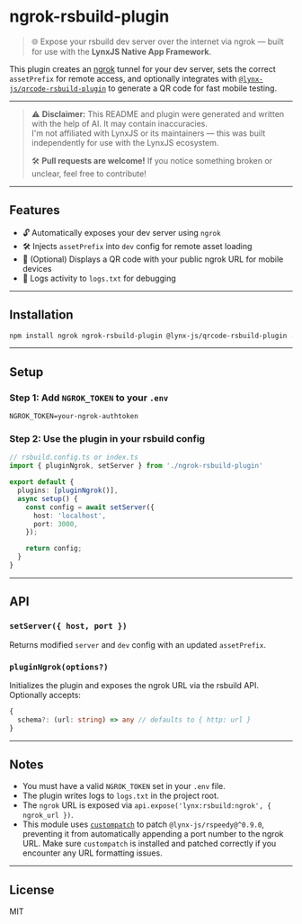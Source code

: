 # ngrok-rsbuild-plugin

> 🌐 Expose your rsbuild dev server over the internet via ngrok — built for use with the **LynxJS Native App Framework**.

This plugin creates an [ngrok](https://ngrok.com/) tunnel for your dev server, sets the correct `assetPrefix` for remote access, and optionally integrates with [`@lynx-js/qrcode-rsbuild-plugin`](https://www.npmjs.com/package/@lynx-js/qrcode-rsbuild-plugin) to generate a QR code for fast mobile testing.

---

> ⚠️ **Disclaimer:** This README and plugin were generated and written with the help of AI. It may contain inaccuracies.  
> I'm not affiliated with LynxJS or its maintainers — this was built independently for use with the LynxJS ecosystem.  
>  
> 🛠️ **Pull requests are welcome!** If you notice something broken or unclear, feel free to contribute!

---

## Features

- 🔓 Automatically exposes your dev server using `ngrok`
- 🛠 Injects `assetPrefix` into `dev` config for remote asset loading
- 📱 (Optional) Displays a QR code with your public ngrok URL for mobile devices
- 📄 Logs activity to `logs.txt` for debugging

---

## Installation

```bash
npm install ngrok ngrok-rsbuild-plugin @lynx-js/qrcode-rsbuild-plugin --save-dev
```

---

## Setup

### Step 1: Add `NGROK_TOKEN` to your `.env`

```env
NGROK_TOKEN=your-ngrok-authtoken
```

### Step 2: Use the plugin in your rsbuild config

```ts
// rsbuild.config.ts or index.ts
import { pluginNgrok, setServer } from './ngrok-rsbuild-plugin'

export default {
  plugins: [pluginNgrok()],
  async setup() {
    const config = await setServer({
      host: 'localhost',
      port: 3000,
    });

    return config;
  }
}
```

---

## API

### `setServer({ host, port })`

Returns modified `server` and `dev` config with an updated `assetPrefix`.

### `pluginNgrok(options?)`

Initializes the plugin and exposes the ngrok URL via the rsbuild API. Optionally accepts:

```ts
{
  schema?: (url: string) => any // defaults to { http: url }
}
```

---

## Notes

- You must have a valid `NGROK_TOKEN` set in your `.env` file.
- The plugin writes logs to `logs.txt` in the project root.
- The `ngrok` URL is exposed via `api.expose('lynx:rsbuild:ngrok', { ngrok_url })`.
- This module uses [`custompatch`](https://www.npmjs.com/package/custompatch) to patch `@lynx-js/rspeedy@^0.9.0`, preventing it from automatically appending a port number to the ngrok URL. Make sure `custompatch` is installed and patched correctly if you encounter any URL formatting issues.

---

## License

MIT